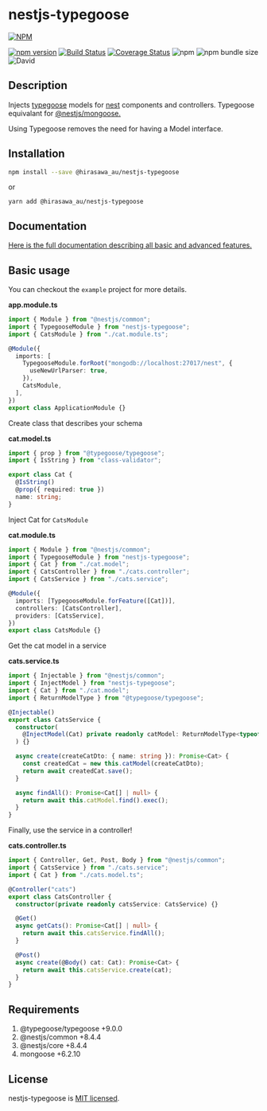 # nestjs-typegoose

[![NPM](https://nodei.co/npm/nestjs-typegoose.png)](https://nodei.co/npm/nestjs-typegoose/)

[![npm version](https://badge.fury.io/js/nestjs-typegoose.svg)](https://badge.fury.io/js/nestjs-typegoose)
[![Build Status](https://travis-ci.org/kpfromer/nestjs-typegoose.svg?branch=master)](https://travis-ci.org/kpfromer/nestjs-typegoose)
[![Coverage Status](https://coveralls.io/repos/github/kpfromer/nestjs-typegoose/badge.svg?branch=master)](https://coveralls.io/github/kpfromer/nestjs-typegoose?branch=master)
![npm](https://img.shields.io/npm/dm/nestjs-typegoose)
![npm bundle size](https://img.shields.io/bundlephobia/min/nestjs-typegoose)
![David](https://img.shields.io/david/peer/kpfromer/nestjs-typegoose)

## Description

Injects [typegoose](https://github.com/szokodiakos/typegoose) models for [nest](https://github.com/nestjs/nest) components and controllers. Typegoose equivalant for [@nestjs/mongoose.](https://docs.nestjs.com/techniques/mongodb)

Using Typegoose removes the need for having a Model interface.

## Installation

```bash
npm install --save @hirasawa_au/nestjs-typegoose
```

or

```
yarn add @hirasawa_au/nestjs-typegoose
```

## Documentation

[Here is the full documentation describing all basic and advanced features.](https://kpfromer.github.io/nestjs-typegoose/)

## Basic usage

You can checkout the `example` project for more details.

**app.module.ts**

```typescript
import { Module } from "@nestjs/common";
import { TypegooseModule } from "nestjs-typegoose";
import { CatsModule } from "./cat.module.ts";

@Module({
  imports: [
    TypegooseModule.forRoot("mongodb://localhost:27017/nest", {
      useNewUrlParser: true,
    }),
    CatsModule,
  ],
})
export class ApplicationModule {}
```

Create class that describes your schema

**cat.model.ts**

```typescript
import { prop } from "@typegoose/typegoose";
import { IsString } from "class-validator";

export class Cat {
  @IsString()
  @prop({ required: true })
  name: string;
}
```

Inject Cat for `CatsModule`

**cat.module.ts**

```typescript
import { Module } from "@nestjs/common";
import { TypegooseModule } from "nestjs-typegoose";
import { Cat } from "./cat.model";
import { CatsController } from "./cats.controller";
import { CatsService } from "./cats.service";

@Module({
  imports: [TypegooseModule.forFeature([Cat])],
  controllers: [CatsController],
  providers: [CatsService],
})
export class CatsModule {}
```

Get the cat model in a service

**cats.service.ts**

```typescript
import { Injectable } from "@nestjs/common";
import { InjectModel } from "nestjs-typegoose";
import { Cat } from "./cat.model";
import { ReturnModelType } from "@typegoose/typegoose";

@Injectable()
export class CatsService {
  constructor(
    @InjectModel(Cat) private readonly catModel: ReturnModelType<typeof Cat>
  ) {}

  async create(createCatDto: { name: string }): Promise<Cat> {
    const createdCat = new this.catModel(createCatDto);
    return await createdCat.save();
  }

  async findAll(): Promise<Cat[] | null> {
    return await this.catModel.find().exec();
  }
}
```

Finally, use the service in a controller!

**cats.controller.ts**

```typescript
import { Controller, Get, Post, Body } from "@nestjs/common";
import { CatsService } from "./cats.service";
import { Cat } from "./cats.model.ts";

@Controller("cats")
export class CatsController {
  constructor(private readonly catsService: CatsService) {}

  @Get()
  async getCats(): Promise<Cat[] | null> {
    return await this.catsService.findAll();
  }

  @Post()
  async create(@Body() cat: Cat): Promise<Cat> {
    return await this.catsService.create(cat);
  }
}
```

## Requirements

1.  @typegoose/typegoose +9.0.0
2.  @nestjs/common +8.4.4
3.  @nestjs/core +8.4.4
4.  mongoose +6.2.10

## License

nestjs-typegoose is [MIT licensed](LICENSE).
